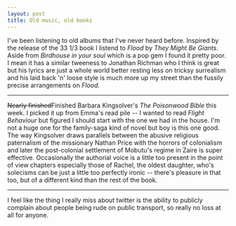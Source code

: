 ```yaml
---
layout: post
title: Old music, old books
---
```


I've been listening to  old albums that I've never heard before. Inspired by the release of the 33 1/3 book I listend to _Flood_ by _They Might Be Giants_. Aside from _Birdhouse in your soul_ which is a pop gem I found it pretty  poor. I mean it has a similar tweeness to Jonathan Richman who I think is great but his lyrics are just a whole world better resting less on tricksy surrealism and his laid back 'n' loose style is much more up my street than the fussily precise arrangements on _Flood_.

---

<s>Nearly finished</s>Finished Barbara Kingsolver's _The Poisonwood Bible_ this week. I picked it up from Emma's read pile -- I wanted to read _Flight Behaviour_ but figured I should start with the one we had in the house. I'm not a huge one for the family-saga kind of novel but boy is this one good. The way Kingsolver draws parallels between the abusive religious paternalism of the missionary Nathan Price with the horrors of colonialism and later the post-colonial settlement of Mobutu's regime in Zaire is super effective. Occasionally the authorial voice is a little too present in the point of view chapters especially those of Rachel, the oldest daughter, who's solecisms can be just a little too perfectly ironic -- there's pleasure in that too, but of a different kind than the rest of the book.

---

I feel like the thing I really miss about twitter is the ability to publicly complain about people being rude on public transport, so really no loss at all for anyone.